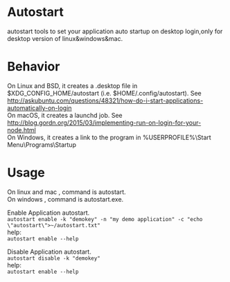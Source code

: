 # Autostart
autostart tools to set your application auto startup on desktop login,only for desktop version of linux&windows&mac.     

# Behavior
On Linux and BSD, it creates a .desktop file in $XDG_CONFIG_HOME/autostart (i.e. $HOME/.config/autostart). See http://askubuntu.com/questions/48321/how-do-i-start-applications-automatically-on-login  
On macOS, it creates a launchd job. See http://blog.gordn.org/2015/03/implementing-run-on-login-for-your-node.html  
On Windows, it creates a link to the program in %USERPROFILE%\Start Menu\Programs\Startup  

# Usage  
On linux and mac , command is autostart.   
On windows , command is autostart.exe.  

Enable Application autostart.   
`autostart enable -k "demokey" -n "my demo application" -c "echo \"autostart\">~/autostart.txt"`   
help:    
`autostart enable --help`   

Disable Application autostart.   
`autostart disable -k "demokey"`    
help:     
`autostart enable --help`   

